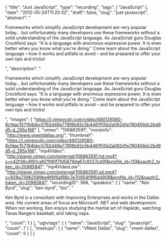 {
  "title": "Just JavaScript",
  "type": "recording",
  "tags": [
    "JavaScript"
  ],
  "date": "2012-05-24T11:20:32",
  "draft": false,
  "slug": "just-javascript",
  "abstract": "<p>Frameworks which simplify JavaScript development are very popular today… but unfortunately many developers use these frameworks without a solid understanding of the JavaScript language. As JavaScript guru Douglas Crockford says: “It is a language with enormous expressive power. It is even better when you know what you're doing.” Come learn about the JavaScript language – how it works and pitfalls to avoid – and be prepared to offer your own tips and tricks!</p>",
  "description": "<p>Frameworks which simplify JavaScript development are very popular today… but unfortunately many developers use these frameworks without a solid understanding of the JavaScript language. As JavaScript guru Douglas Crockford says: “It is a language with enormous expressive power. It is even better when you know what you're doing.” Come learn about the JavaScript language – how it works and pitfalls to avoid – and be prepared to offer your own tips and tricks!</p>",
  "images": [
    "https://i.vimeocdn.com/video/490126580-8cfdac157194bbc5762d49a778f8b92c5b4461f55b2a062d1e780456dc2bd9d5-d_295x166"
  ],
  "vimeo": "106883591",
  "moreinfo": "http://www.vnextdallas.org/",
  "thumbnail": "https://i.vimeocdn.com/video/490126580-8cfdac157194bbc5762d49a778f8b92c5b4461f55b2a062d1e780456dc2bd9d5-d_295x166",
  "mp4Video": "http://player.vimeo.com/external/106883591.hd.mp4?s=c42f36c4f81ca921f90f7fd5879da67c9227cd3f&profile_id=113&oauth2_token_id=20985841",
  "mp4VideoLow": "http://player.vimeo.com/external/106883591.sd.mp4?s=928a73962589be8f6f6af88c7e70954f9f6d4908&profile_id=112&oauth2_token_id=20985841",
  "recordingID": 566,
  "speakers": [
    {
      "name": "Ken Byrd",
      "slug": "ken-byrd",
      "bio": "<p>Ken Byrd is a consultant with Improving Enterprises and works in the Dallas area. His current areas of focus are Microsoft .NET and web development. When not working, Ken enjoys studying the martial art of Hapkido, watching Texas Rangers baseball, and taking naps.</p>",
      "count": 1
    }
  ],
  "ugtvtags": [
    {
      "name": "JavaScript",
      "slug": "javascript",
      "count": 7
    }
  ],
  "meetups": [
    {
      "name": "VNext Dallas",
      "slug": "vnext-dallas",
      "count": 5
    }
  ]
}